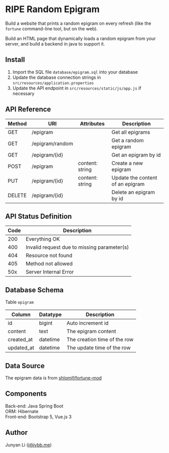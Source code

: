 # RIPE Random Epigram
Build a website that prints a random epigram on every refresh (like the
`fortune` command-line tool, but on the web).

Build an HTML page that dynamically loads a random epigram from your server, and
build a backend in java to support it.

## Install
1. Import the SQL file `database/epigram.sql` into your database
2. Update the database connection strings in `src/resources/application.properties`
3. Update the API endpoint in `src/resources/static/js/app.js` if necessary

## API Reference
| Method | URI                       | Attributes                     | Description                                                      |
|--------|---------------------------|--------------------------------|------------------------------------------------------------------|
| GET    | /epigram                  |                                | Get all epigrams                                                   |
| GET    | /epigram/random           |                                | Get a random epigram                                  |
| GET    | /epigram/{id}             |                                | Get an epigram by id                                       |
| POST   | /epigram                  | content: string                | Create a new epigram
| PUT    | /epigram/{id}             | content: string                | Update the content of an epigram
| DELETE | /epigram/{id}             |                                | Delete an epigram by id

## API Status Definition
| Code | Description         |
|------|---------------------|
| 200  | Everything OK       |
| 400  | Invalid request due to missing parameter(s) |
| 404  | Resource not found  |
| 405  | Method not allowed  |
| 50x  | Server Internal Error|

## Database Schema
Table ``epigram``

| Column | Datatype | Description |
|--------|----------|------------|
| id     | bigint  | Auto increment id |
| content | text | The epigram content |
| created_at | datetime | The creation time of the row |
| updated_at | datetime | The update time of the row |

## Data Source
The epigram data is from [shlomif/fortune-mod](https://github.com/shlomif/fortune-mod/tree/master/fortune-mod/datfiles)

## Components

Back-end: Java Spring Boot <br>
ORM: Hibernate <br>
Front-end: Bootstrap 5, Vue.js 3


## Author
Junyan Li (i@jybb.me)